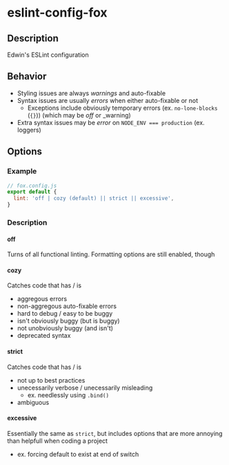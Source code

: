 # eslint-config-fox

## Description

Edwin's ESLint configuration

## Behavior

- Styling issues are always _warnings_ and auto-fixable
- Syntax issues are usually _errors_ when either auto-fixable or not
  - Exceptions include obviously temporary errors (ex. `no-lone-blocks` (`{}`)) (which may be _off_ or \_warning)
- Extra syntax issues may be _error_ on `NODE_ENV === production` (ex. loggers)

## Options

### Example

```js
// fox.config.js
export default {
  lint: 'off | cozy (default) || strict || excessive',
}
```

### Description

#### off

Turns of all functional linting. Formatting options are still enabled, though

#### cozy

Catches code that has / is

- aggregous errors
- non-aggregous auto-fixable errors
- hard to debug / easy to be buggy
- isn't obviously buggy (but is buggy)
- not unobviously buggy (and isn't)
- deprecated syntax

#### strict

Catches code that has / is

- not up to best practices
- unecessarily verbose / unecessarily misleading
  - ex. needlessly using `.bind()`
- ambiguous

#### excessive

Essentially the same as `strict`, but includes options that are
more annoying than helpfull when coding a project

- ex. forcing default to exist at end of switch
